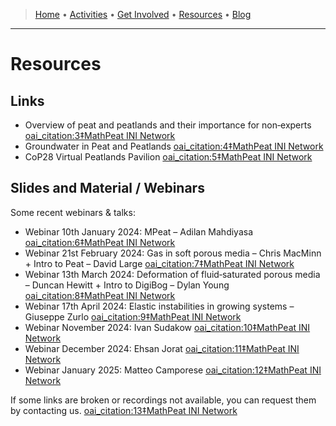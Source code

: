 > [Home](index.md) • [Activities](activities.md) • [Get Involved](get-involved.md) • [Resources](resources.md) • [Blog](blog/)
---

# Resources

## Links

- Overview of peat and peatlands and their importance for non‑experts  [oai_citation:3‡MathPeat INI Network](https://mathpeatnetwork.wordpress.com/resources/?utm_source=chatgpt.com)  
- Groundwater in Peat and Peatlands  [oai_citation:4‡MathPeat INI Network](https://mathpeatnetwork.wordpress.com/resources/?utm_source=chatgpt.com)  
- CoP28 Virtual Peatlands Pavilion  [oai_citation:5‡MathPeat INI Network](https://mathpeatnetwork.wordpress.com/resources/?utm_source=chatgpt.com)  

## Slides and Material / Webinars

Some recent webinars & talks:

- Webinar 10th January 2024: MPeat – Adilan Mahdiyasa  [oai_citation:6‡MathPeat INI Network](https://mathpeatnetwork.wordpress.com/resources/?utm_source=chatgpt.com)  
- Webinar 21st February 2024: Gas in soft porous media – Chris MacMinn + Intro to Peat – David Large  [oai_citation:7‡MathPeat INI Network](https://mathpeatnetwork.wordpress.com/resources/?utm_source=chatgpt.com)  
- Webinar 13th March 2024: Deformation of fluid‑saturated porous media – Duncan Hewitt + Intro to DigiBog – Dylan Young  [oai_citation:8‡MathPeat INI Network](https://mathpeatnetwork.wordpress.com/resources/?utm_source=chatgpt.com)  
- Webinar 17th April 2024: Elastic instabilities in growing systems – Giuseppe Zurlo  [oai_citation:9‡MathPeat INI Network](https://mathpeatnetwork.wordpress.com/resources/?utm_source=chatgpt.com)  
- Webinar November 2024: Ivan Sudakow  [oai_citation:10‡MathPeat INI Network](https://mathpeatnetwork.wordpress.com/resources/?utm_source=chatgpt.com)  
- Webinar December 2024: Ehsan Jorat  [oai_citation:11‡MathPeat INI Network](https://mathpeatnetwork.wordpress.com/resources/?utm_source=chatgpt.com)  
- Webinar January 2025: Matteo Camporese  [oai_citation:12‡MathPeat INI Network](https://mathpeatnetwork.wordpress.com/resources/?utm_source=chatgpt.com)  

If some links are broken or recordings not available, you can request them by contacting us.  [oai_citation:13‡MathPeat INI Network](https://mathpeatnetwork.wordpress.com/resources/?utm_source=chatgpt.com)